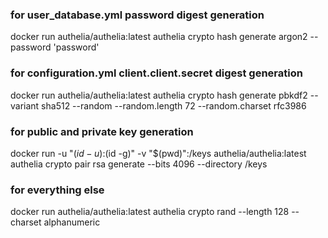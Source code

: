 ### for user_database.yml password digest generation

docker run authelia/authelia:latest authelia crypto hash generate argon2 --password 'password'

### for configuration.yml client.client.secret digest generation

docker run authelia/authelia:latest authelia crypto hash generate pbkdf2 --variant sha512 --random --random.length 72 --random.charset rfc3986

### for public and private key generation

docker run -u "$(id -u):$(id -g)" -v "$(pwd)":/keys authelia/authelia:latest authelia crypto pair rsa generate --bits 4096 --directory /keys

### for everything else

docker run authelia/authelia:latest authelia crypto rand --length 128 --charset alphanumeric
